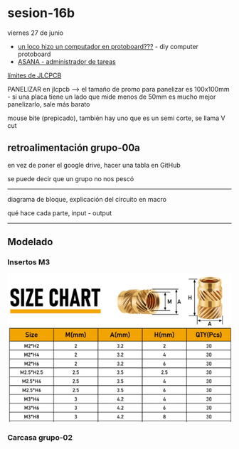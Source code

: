 # sesion-16b

viernes 27 de junio

- [un loco hizo un computador en protoboard???](https://www.youtube.com/watch?v=zNu8yeL3mZs) - diy computer protoboard
- [ASANA - administrador de tareas](https://asana.com/es)

[límites de JLCPCB](https://jlcpcb.com/capabilities/pcb-capabilities)

PANELIZAR en jlcpcb --> el tamaño de promo para panelizar es 100x100mm - si una placa tiene un lado que mide menos de 50mm es mucho mejor panelizarlo, sale más barato

mouse bite (prepicado), también hay uno que es un semi corte, se llama V cut

## retroalimentación grupo-00a

en vez de poner el google drive, hacer una tabla en GitHub

se puede decir que un grupo no nos pescó

---

diagrama de bloque, explicación del circuito en macro

qué hace cada parte, input - output

---

## Modelado

### Insertos M3

![medidas de insertos](./archivos/medidas-insertos.png)

### Carcasa grupo-02